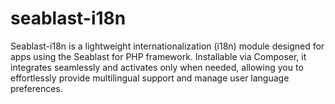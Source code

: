 # seablast-i18n

Seablast-i18n is a lightweight internationalization (i18n) module designed for apps using the Seablast for PHP framework. Installable via Composer, it integrates seamlessly and activates only when needed, allowing you to effortlessly provide multilingual support and manage user language preferences.
